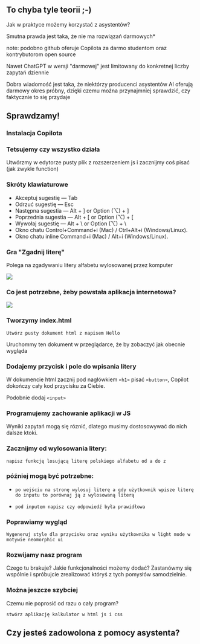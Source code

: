 <!-- .slide: data-background-image="img/brain-explodes.gif" -->
## To chyba tyle teorii ;-)
<!-- .element: class="title-on-dark-bg" -->


Jak w praktyce możemy korzystać z asystentów?


Smutna prawda jest taka, że nie ma rozwiązań darmowych*

note: podobno github oferuje Copilota za darmo studentom oraz kontrybutorom open source


Nawet ChatGPT w wersji "darmowej" jest limitowany do konkretnej liczby zapytań dziennie


Dobra wiadomość jest taka, że niektórzy producenci asystentów AI oferują darmowy okres próbny, dzięki czemu można przynajmniej sprawdzić, czy faktycznie to się przydaje


## Sprawdzamy!


### Instalacja Copilota


### Tetsujemy czy wszystko działa
Utwórzmy w edytorze pusty plik z rozszerzeniem js i zacznijmy coś pisać (jak zwykle function)


### Skróty klawiaturowe

* Akceptuj sugestię — Tab
* Odrzuć sugestię — Esc
* Następna sugestia — Alt + ] or Option (⌥) + ]
* Poprzednia sugestia — Alt + [ or Option (⌥) + [
* Wywołaj sugestię — Alt + \ or Option (⌥) + \
* Okno chatu Control+Command+i (Mac) / Ctrl+Alt+i (Windows/Linux).
* Okno chatu inline Command+i (Mac) / Alt+i (Windows/Linux).


### Gra "Zgadnij literę"
Polega na zgadywaniu litery alfabetu wylosowanej przez komputer

![](img/gra.png)<!-- .element: style="width: 40%" -->


### Co jest potrzebne, żeby powstała aplikacja internetowa?

![](img/document.png)<!-- .element: style="width: 30%" -->


### Tworzymy index.html

`Utwórz pusty dokument html z napisem Hello`

Uruchommy ten dokument w przeglądarce, że by zobaczyć jak obecnie wygląda



### Dodajemy przycisk i pole do wpisania litery
W dokumencie html zacznij pod nagłówkiem `<h1>` pisać `<button>`, 
Copilot dokończy cały kod przycisku za Ciebie.

Podobnie dodaj `<input>`


### Programujemy zachowanie aplikacji w JS
Wyniki zapytań mogą się róznić, dlatego musimy dostosowywać do nich dalsze ktoki. 


### Zacznijmy od wylosowania litery:

`napisz funkcję losującą literę polskiego alfabetu od a do z`


### później mogą być potrzebne: 
* `po wejściu na stronę wylosuj literę a gdy użytkownik wpisze literę do inputu to porównaj ją z wylosowaną literą`

* `pod inputem napisz czy odpowiedź była prawidłowa`


### Poprawiamy wygląd

`Wygeneruj style dla przycisku oraz wyniku użytkownika w light mode w motywie neomorphic ui`


### Rozwijamy nasz program

Czego tu brakuje? Jakie funkcjonalności możemy dodać? Zastanówmy się wspólnie i spróbujcie zrealizować któryś z tych pomysłów samodzielnie.


### Można jeszcze szybciej

Czemu nie poprosić od razu o cały program?

`stwórz aplikację kalkulator w html js i css`


## Czy jesteś zadowolona z pomocy asystenta?
